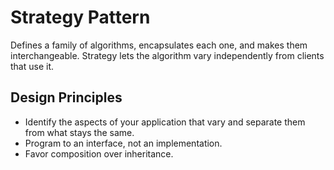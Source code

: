 ﻿# Strategy Pattern
Defines a family of algorithms, encapsulates each one, and makes them interchangeable.
Strategy lets the algorithm vary independently from clients that use it.

## Design Principles
* Identify the aspects of your application that vary and separate them from what stays the same.
* Program to an interface, not an implementation.
* Favor composition over inheritance.
